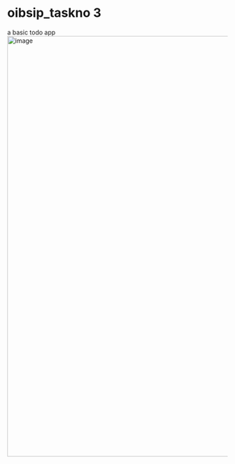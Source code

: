 # oibsip_taskno 3
a basic todo app
<img width="960" alt="image" src="https://user-images.githubusercontent.com/111550237/214560572-a388794f-2cab-4459-ba09-3f894c9a12db.png">
